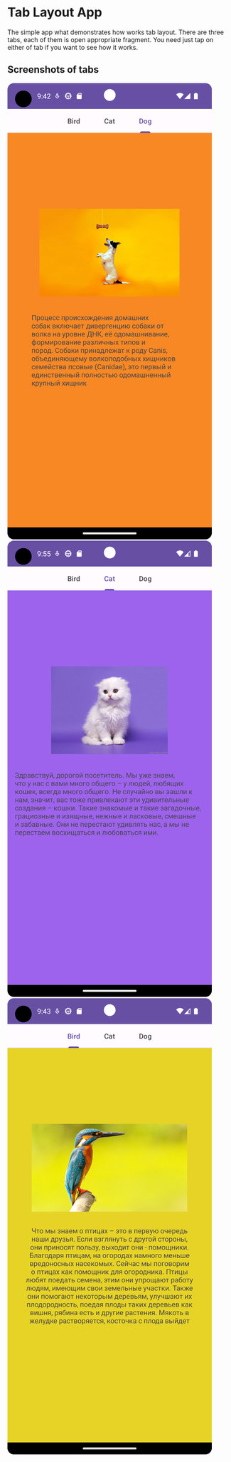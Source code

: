 # Tab Layout App

The simple app what demonstrates how works tab layout. There are three tabs, each of them
is open appropriate fragment. You need just tap on either of tab if you want to see how it works.

## Screenshots of tabs
![](readme/tab1.png)
![](readme/tab3.png)
![](readme/tab2.png)